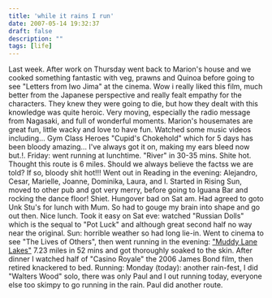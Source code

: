 ```yaml
---
title: 'while it rains I run'
date: 2007-05-14 19:32:37
draft: false
description: ""
tags: [life]
---
```


Last week. After work on Thursday went back to Marion's house and we cooked something fantastic with veg, prawns and Quinoa before going to see "Letters from Iwo Jima" at the cinema. Wow i really liked this film, much better from the Japanese perspective and really fealt empathy for the characters. They knew they were going to die, but how they dealt with this knowledge was quite heroic. Very moving, especially the radio message from Nagasaki, and full of wonderful moments. Marion's housemates are great fun, little wacky and love to have fun. Watched some music videos including... Gym Class Heroes "Cupid's Chokehold" which for 5 days has been bloody amazing... I've always got it on, making my ears bleed now but.!. Friday: went running at lunchtime. "River" in 30-35 mins. Shite hot. Thought this route is 6 miles. Should we always believe the factss we are told? If so, bloody shit hot!!! Went out in Reading in the evening: Alejandro, Cesar, Marielle, Joanne, Dominika, Laura, and I. Started in Rising Sun, moved to other pub and got very merry, before going to Iguana Bar and rocking the dance floor! Shiet. Hungover bad on Sat am. Had agreed to goto Unk Stu's for lunch with Mum. So had to gouge my brain into shape and go out then. Nice lunch. Took it easy on Sat eve: watched "Russian Dolls" which is the sequal to "Pot Luck" and although great second half no way near the original. Sun: horrible weather so had long lie-in. Went to cinema to see "The Lives of Others", then went running in the evening: ["Muddy Lane Lakes"](http://www.gmap-pedometer.com/?r=953798) 7.23 miles in 52 mins and got thoroughly soaked to the skin. After dinner I watched half of "Casino Royale" the 2006 James Bond film, then retired knackered to bed. Running: Monday (today): another rain-fest, I did "Walters Wood" solo, there was only Paul and I out running today, everyone else too skimpy to go running in the rain. Paul did another route.